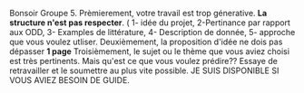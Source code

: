 Bonsoir Groupe 5.
Prèmierement, votre travail est trop génerative. **La structure n'est pas respecter**. ( 1- idée du projet, 2-Pertinance par rapport aux ODD, 3- Examples de littérature, 4- Description de donnée, 5- approche que vous voulez utliser.
Deuxièmement, la proposition d'idée ne dois pas dépasser **1 page**
Troisièmement, le sujet ou le thème que vous aviez choisi est très pertinents. Mais qu'est ce que vous voulez prédire??
Essaye de retravailler et le soumettre au plus vite possible. 
JE SUIS DISPONIBLE SI VOUS AVIEZ BESOIN DE GUIDE. 
